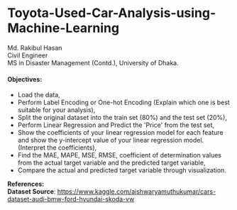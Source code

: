 # Toyota-Used-Car-Analysis-using-Machine-Learning

Md. Rakibul Hasan
<br> Civil Engineer
<br> MS in Disaster Management (Contd.), University of Dhaka.

#### Objectives:
- Load the data,
- Perform Label Encoding or One-hot Encoding (Explain which one is best suitable for your analysis),
- Split the original dataset into the train set (80%) and the test set (20%),
- Perform Linear Regression and Predict the 'Price' from the test set,
- Show the coefficients of your linear regression model for each feature and show the y-intercept value of your linear regression model. (Interpret the coefficients),
- Find the MAE, MAPE, MSE, RMSE, coefficient of determination values from the actual target variable and the predicted target variable,
- Compare the actual and predicted target variable through visualization.

**References:**
<br> **Dataset Source**: https://www.kaggle.com/aishwaryamuthukumar/cars-dataset-audi-bmw-ford-hyundai-skoda-vw
